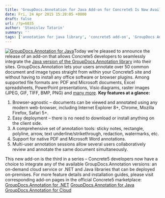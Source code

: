 ```yaml
---
title: 'GroupDocs.Annotation for Java Add-on for Concrete5 Is Now Available for Download'
date: Fri, 24 Apr 2015 15:20:05 +0000
draft: false
url: /?p=6035
author: 'Stanislav Tatarin'
summary: ''
tags: ['annotation for java library', 'concrete5 add-on', 'GroupDocs Annotation', 'zArchive']
---
```


[![](https://blog.groupdocs.com/wp-content/uploads/sites/4/2014/04/GD_ANT_JavaIcon_1141.png "GroupDocs.Annotation for Java")](http://groupdocs.com/java/document-annotation-library)Today we’re pleased to announce the release of an add-on that allows Concrete5 developers to seamlessly integrate the [Java version of the GroupDocs.Annotation library](http://groupdocs.com/java/document-annotation-library) into their sites. GroupDocs.Annotation lets your users annotate over 50 common document and image types straight from within your Concrete5 site and without having to install any office software or browser plugins. Among supported file formats are: PDF and Microsoft documents, Excel spreadsheets, PowerPoint presentations, Visio diagrams, raster images (JPEG, GIF, TIFF, BMP, PNG) and [many more](http://groupdocs.com/java/document-annotation-library/features#supportedFileFormats). **Key features at a glance:**

1.  Browser-agnostic – documents can be viewed and annotated using any modern web-browser, including Internet Explorer 8+, Chrome, Mozilla Firefox, Safari 5+.
2.  Easy deployment – there is no need to download or install anything on the client side.
3.  A comprehensive set of annotation tools: sticky notes, rectangle, polyline, arrow, text underline/strikethrough, redaction, watermarks, etc.
4.  Support for native PDF and Microsoft Word annotations.
5.  Multi-user annotation sessions allow several users collaboratively review and annotate the same document simultaneously.

This new add-on is the third in a series – Concrete5 developers now have a choice to integrate any of the available GroupDocs.Annotation versions: an on-demand cloud service or .NET and Java libraries that can be deployed on-premises. For more feature details and installation guides, please visit corresponding add-on pages in the official Concrete5 marketplace: [GroupDocs.Annotation for .NET](https://www.concrete5.org/marketplace/addons/groupdocs.annotation-for-.net-office-pdf-and-image-annotation1/) [GroupDocs.Annotation for Java](https://www.concrete5.org/marketplace/addons/groupdocs.annotation-for-java-html5-document-annotation) [GroupDocs.Annotation for Cloud](https://www.concrete5.org/marketplace/addons/groupdocs-annotation/)



